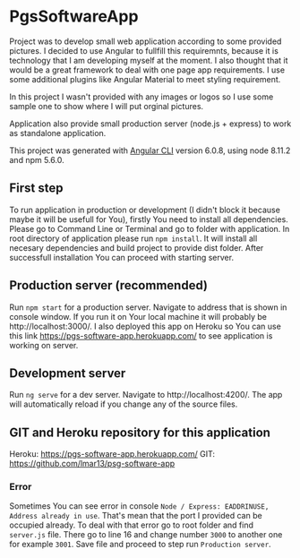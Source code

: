 # PgsSoftwareApp

Project was to develop small web application according to some provided pictures. I decided to use Angular to fullfill this requiremnts, because it is technology that I am developing myself at the moment. I also thought that it would be a great framework to deal with one page app requirements. I use some additional plugins like Angular Material to meet styling requirement.

In this project I wasn't provided with any images or logos so I use some sample one to show where I will put orginal pictures.

Application also provide small production server (node.js + express) to work as standalone application.

This project was generated with [Angular CLI](https://github.com/angular/angular-cli) version 6.0.8, using node 8.11.2 and npm 5.6.0.

## First step

To run application in production or development (I didn't block it because maybe it will be usefull for You), firstly You need to install all dependencies. Please go to Command Line or Terminal and go to folder with application. In root directory of application please run `npm install`. It will install all necesary dependencies and build project to provide dist folder. After successfull installation You can proceed with starting server. 

## Production server (recommended)

Run `npm start` for a production server. Navigate to address that is shown in console window. If you run it on Your local machine it will probably be http://localhost:3000/. 
I also deployed this app on Heroku so You can use this link https://pgs-software-app.herokuapp.com/ to see application is working on server. 

## Development server

Run `ng serve` for a dev server. Navigate to http://localhost:4200/. The app will automatically reload if you change any of the source files.

## GIT and Heroku repository for this application

Heroku: https://pgs-software-app.herokuapp.com/
GIT: https://github.com/lmar13/psg-software-app

### Error

Sometimes You can see error in console `Node / Express: EADDRINUSE, Address already in use`. That's mean that the port I provided can be occupied already. To deal with that error go to root folder and find `server.js` file. There go to line 16 and change number `3000` to another one for example `3001`. Save file and proceed to step run `Production server`.

